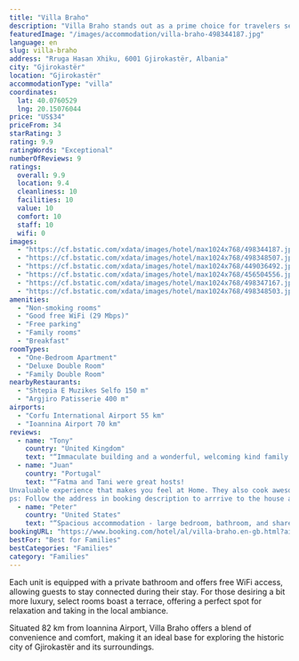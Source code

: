 ```yaml
---
title: "Villa Braho"
description: "Villa Braho stands out as a prime choice for travelers seeking comfortable lodging in Gjirokastër."
featuredImage: "/images/accommodation/villa-braho-498344187.jpg"
language: en
slug: villa-braho
address: "Rruga Hasan Xhiku, 6001 Gjirokastër, Albania"
city: "Gjirokastër"
location: "Gjirokastër"
accommodationType: "villa"
coordinates:
  lat: 40.0760529
  lng: 20.15076044
price: "US$34"
priceFrom: 34
starRating: 3
rating: 9.9
ratingWords: "Exceptional"
numberOfReviews: 9
ratings:
  overall: 9.9
  location: 9.4
  cleanliness: 10
  facilities: 10
  value: 10
  comfort: 10
  staff: 10
  wifi: 0
images:
  - "https://cf.bstatic.com/xdata/images/hotel/max1024x768/498344187.jpg?k=7dcd380db3af206a2f69d6f3aa871084ad13d910bf48b8aa40f6399b8af8868a&o=&hp=1"
  - "https://cf.bstatic.com/xdata/images/hotel/max1024x768/498348507.jpg?k=09ee4ffc9120550bbcae1ce6d6011aaabf78816d00a7223cbdcd59689a5f034f&o=&hp=1"
  - "https://cf.bstatic.com/xdata/images/hotel/max1024x768/449036492.jpg?k=924e0af93fde786bccaf201648c0303a749f45d036c98f194a86018d9e771787&o=&hp=1"
  - "https://cf.bstatic.com/xdata/images/hotel/max1024x768/456504556.jpg?k=8b354a778452f0ab5d6ed82f8368ace5a20c6cd57516a0f2409891b4f91321ab&o=&hp=1"
  - "https://cf.bstatic.com/xdata/images/hotel/max1024x768/498347167.jpg?k=55027afb704f0c014308cd1da5abede4f1c47dfe3984fdf61ca2545ffd301057&o=&hp=1"
  - "https://cf.bstatic.com/xdata/images/hotel/max1024x768/498348503.jpg?k=20c0c044b78966061b777e825eafb53e2a27561cf7228855e623694f53a41e0a&o=&hp=1"
amenities:
  - "Non-smoking rooms"
  - "Good free WiFi (29 Mbps)"
  - "Free parking"
  - "Family rooms"
  - "Breakfast"
roomTypes:
  - "One-Bedroom Apartment"
  - "Deluxe Double Room"
  - "Family Double Room"
nearbyRestaurants:
  - "Shtepia E Muzikes Selfo 150 m"
  - "Argjiro Patisserie 400 m"
airports:
  - "Corfu International Airport 55 km"
  - "Ioannina Airport 70 km"
reviews:
  - name: "Tony"
    country: "United Kingdom"
    text: "“Immaculate building and a wonderful, welcoming kind family.”"
  - name: "Juan"
    country: "Portugal"
    text: "“Fatma and Tani were great hosts!
Unvaluable experience that makes you feel at Home. They also cook awesome Albanian dishes. No brainer to come here. Falamanderis!!
ps: Follow the address in booking description to arrrive to the house and...”"
  - name: "Peter"
    country: "United States"
    text: "“Spacious accommodation - large bedroom, bathroom, and shared living room by entrance. Very quiet: on hillside with fruit tree garden. Good WiFi, friendly host.”"
bookingURL: "https://www.booking.com/hotel/al/villa-braho.en-gb.html?aid=8035640"
bestFor: "Best for Families"
bestCategories: "Families"
category: "Families"
---
```


Each unit is equipped with a private bathroom and offers free WiFi access, allowing guests to stay connected during their stay. For those desiring a bit more luxury, select rooms boast a terrace, offering a perfect spot for relaxation and taking in the local ambiance.

Situated 82 km from Ioannina Airport, Villa Braho offers a blend of convenience and comfort, making it an ideal base for exploring the historic city of Gjirokastër and its surroundings.